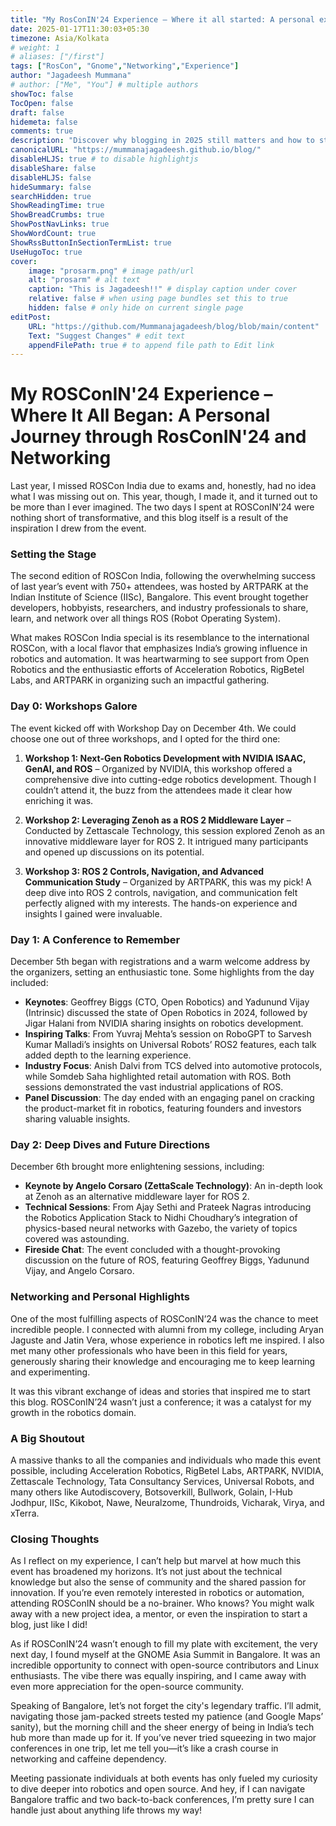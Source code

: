 ```yaml
---
title: "My RosConIN'24 Experience – Where it all started: A personal experience at RosConIN'24 and networking"
date: 2025-01-17T11:30:03+05:30
timezone: Asia/Kolkata
# weight: 1
# aliases: ["/first"]
tags: ["RosCon", "Gnome","Networking","Experience"]
author: "Jagadeesh Mummana"
# author: ["Me", "You"] # multiple authors
showToc: false
TocOpen: false
draft: false
hidemeta: false
comments: true
description: "Discover why blogging in 2025 still matters and how to start sharing your unique voice with the world..."
canonicalURL: "https://mummanajagadeesh.github.io/blog/"
disableHLJS: true # to disable highlightjs
disableShare: false
disableHLJS: false
hideSummary: false
searchHidden: true
ShowReadingTime: true
ShowBreadCrumbs: true
ShowPostNavLinks: true
ShowWordCount: true
ShowRssButtonInSectionTermList: true
UseHugoToc: true
cover:
    image: "prosarm.png" # image path/url
    alt: "prosarm" # alt text
    caption: "This is Jagadeesh!!" # display caption under cover
    relative: false # when using page bundles set this to true
    hidden: false # only hide on current single page
editPost:
    URL: "https://github.com/Mummanajagadeesh/blog/blob/main/content"
    Text: "Suggest Changes" # edit text
    appendFilePath: true # to append file path to Edit link
---
```



# My ROSConIN'24 Experience – Where It All Began: A Personal Journey through RosConIN'24 and Networking

Last year, I missed ROSCon India due to exams and, honestly, had no idea what I was missing out on. This year, though, I made it, and it turned out to be more than I ever imagined. The two days I spent at ROSConIN'24 were nothing short of transformative, and this blog itself is a result of the inspiration I drew from the event.

### Setting the Stage

The second edition of ROSCon India, following the overwhelming success of last year’s event with 750+ attendees, was hosted by ARTPARK at the Indian Institute of Science (IISc), Bangalore. This event brought together developers, hobbyists, researchers, and industry professionals to share, learn, and network over all things ROS (Robot Operating System).

What makes ROSCon India special is its resemblance to the international ROSCon, with a local flavor that emphasizes India’s growing influence in robotics and automation. It was heartwarming to see support from Open Robotics and the enthusiastic efforts of Acceleration Robotics, RigBetel Labs, and ARTPARK in organizing such an impactful gathering.

### Day 0: Workshops Galore

The event kicked off with Workshop Day on December 4th. We could choose one out of three workshops, and I opted for the third one:

1. **Workshop 1: Next-Gen Robotics Development with NVIDIA ISAAC, GenAI, and ROS** – Organized by NVIDIA, this workshop offered a comprehensive dive into cutting-edge robotics development. Though I couldn’t attend it, the buzz from the attendees made it clear how enriching it was.

2. **Workshop 2: Leveraging Zenoh as a ROS 2 Middleware Layer** – Conducted by Zettascale Technology, this session explored Zenoh as an innovative middleware layer for ROS 2. It intrigued many participants and opened up discussions on its potential.

3. **Workshop 3: ROS 2 Controls, Navigation, and Advanced Communication Study** – Organized by ARTPARK, this was my pick! A deep dive into ROS 2 controls, navigation, and communication felt perfectly aligned with my interests. The hands-on experience and insights I gained were invaluable.

### Day 1: A Conference to Remember

December 5th began with registrations and a warm welcome address by the organizers, setting an enthusiastic tone. Some highlights from the day included:

- **Keynotes**: Geoffrey Biggs (CTO, Open Robotics) and Yadunund Vijay (Intrinsic) discussed the state of Open Robotics in 2024, followed by Jigar Halani from NVIDIA sharing insights on robotics development.
- **Inspiring Talks**: From Yuvraj Mehta’s session on RoboGPT to Sarvesh Kumar Malladi’s insights on Universal Robots’ ROS2 features, each talk added depth to the learning experience.
- **Industry Focus**: Anish Dalvi from TCS delved into automotive protocols, while Somdeb Saha highlighted retail automation with ROS. Both sessions demonstrated the vast industrial applications of ROS.
- **Panel Discussion**: The day ended with an engaging panel on cracking the product-market fit in robotics, featuring founders and investors sharing valuable insights.

### Day 2: Deep Dives and Future Directions

December 6th brought more enlightening sessions, including:

- **Keynote by Angelo Corsaro (ZettaScale Technology)**: An in-depth look at Zenoh as an alternative middleware layer for ROS 2.
- **Technical Sessions**: From Ajay Sethi and Prateek Nagras introducing the Robotics Application Stack to Nidhi Choudhary’s integration of physics-based neural networks with Gazebo, the variety of topics covered was astounding.
- **Fireside Chat**: The event concluded with a thought-provoking discussion on the future of ROS, featuring Geoffrey Biggs, Yadunund Vijay, and Angelo Corsaro.

### Networking and Personal Highlights

One of the most fulfilling aspects of ROSConIN’24 was the chance to meet incredible people. I connected with alumni from my college, including Aryan Jaguste and Jatin Vera, whose experience in robotics left me inspired. I also met many other professionals who have been in this field for years, generously sharing their knowledge and encouraging me to keep learning and experimenting.

It was this vibrant exchange of ideas and stories that inspired me to start this blog. ROSConIN’24 wasn’t just a conference; it was a catalyst for my growth in the robotics domain.

### A Big Shoutout

A massive thanks to all the companies and individuals who made this event possible, including Acceleration Robotics, RigBetel Labs, ARTPARK, NVIDIA, Zettascale Technology, Tata Consultancy Services, Universal Robots, and many others like Autodiscovery, Botsoverkill, Bullwork, Golain, I-Hub Jodhpur, IISc, Kikobot, Nawe, Neuralzome, Thundroids, Vicharak, Virya, and xTerra.

### Closing Thoughts

As I reflect on my experience, I can’t help but marvel at how much this event has broadened my horizons. It’s not just about the technical knowledge but also the sense of community and the shared passion for innovation. If you’re even remotely interested in robotics or automation, attending ROSConIN should be a no-brainer. Who knows? You might walk away with a new project idea, a mentor, or even the inspiration to start a blog, just like I did!

As if ROSConIN’24 wasn’t enough to fill my plate with excitement, the very next day, I found myself at the GNOME Asia Summit in Bangalore. It was an incredible opportunity to connect with open-source contributors and Linux enthusiasts. The vibe there was equally inspiring, and I came away with even more appreciation for the open-source community.

Speaking of Bangalore, let’s not forget the city's legendary traffic. I’ll admit, navigating those jam-packed streets tested my patience (and Google Maps’ sanity), but the morning chill and the sheer energy of being in India’s tech hub more than made up for it. If you’ve never tried squeezing in two major conferences in one trip, let me tell you—it’s like a crash course in networking and caffeine dependency.

Meeting passionate individuals at both events has only fueled my curiosity to dive deeper into robotics and open source. And hey, if I can navigate Bangalore traffic and two back-to-back conferences, I’m pretty sure I can handle just about anything life throws my way!

